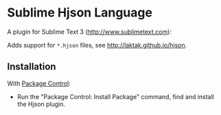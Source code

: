 # Sublime Hjson Language

A plugin for Sublime Text 3 (http://www.sublimetext.com):

Adds support for `*.hjson` files, see http://laktak.github.io/hjson.

## Installation

With [Package Control](https://sublime.wbond.net/):

- Run the "Package Control: Install Package" command, find and install the Hjson plugin.

